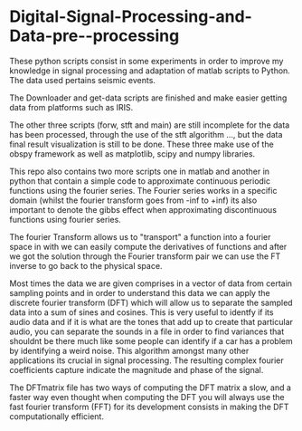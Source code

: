 # Digital-Signal-Processing-and-Data-pre--processing

These python scripts consist in some experiments in order to improve my knowledge in signal processing and adaptation of matlab scripts to Python. The data used pertains seismic events.

The Downloader and get-data scripts are finished and make easier getting data from platforms such as IRIS.

The other three scripts (forw, stft and main) are still incomplete for the data has been processed, through the use of the stft algorithm ..., but the data final result visualization is still to be done. These three make use of the obspy framework as well as matplotlib, scipy and numpy libraries.

This repo also contains two more scripts one in matlab and another in python that contain a simple code to approximate continuous periodic functions using the fourier series.
The Fourier series works in a specific domain (whilst the fourier transform goes from -inf to +inf) its also important to denote the gibbs effect when approximating discontinuous functions using fourier series.

The fourier Transform allows us to "transport" a function into a fourier space in with we can easily compute the derivatives of functions and after we got the solution through the Fourier transform pair we can use the FT inverse to go back to the physical space.

Most times the data we are given comprises in a vector of data from certain sampling points and in order to understand this data we can apply the discrete fourier transform (DFT) which will allow us to 
separate the sampled data into a sum of sines and cosines. This is very useful to identfy if its audio data and if it is what are the tones that add up to create that particular audio, you can separate the sounds in a file in order to find variances that shouldnt be there much like some people 
can identify if a car has a problem by identifying a weird noise. This algorithm amongst many other applications its crucial in signal processing. The resulting complex fourier coefficients capture indicate the magnitude and phase of the signal.

The DFTmatrix file has two ways of computing the DFT matrix a slow, and a faster way even thought when computing the DFT you will always use the fast fourier transform (FFT) for its development consists in making the DFT computationally efficient.


